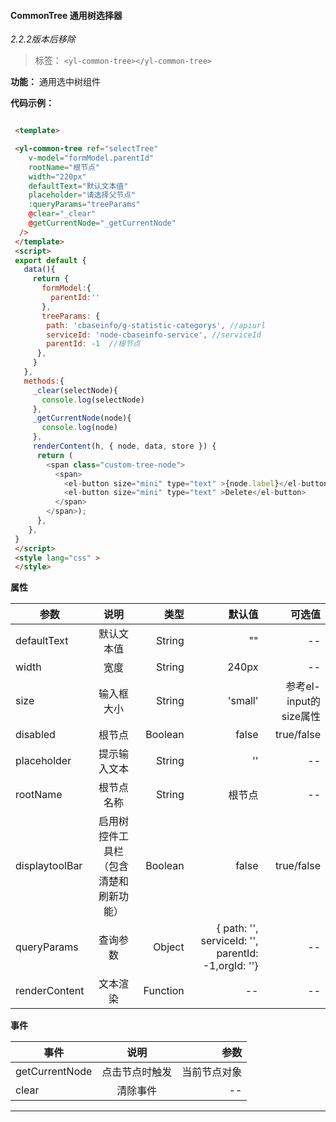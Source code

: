 
#### CommonTree 通用树选择器

*2.2.2版本后移除*

> 标签：  `<yl-common-tree></yl-common-tree>`

**功能：**  通用选中树组件

**代码示例：**


  ```html

   <template>

   <yl-common-tree ref="selectTree"
      v-model="formModel.parentId"
      rootName="根节点"
      width="220px"
      defaultText="默认文本值"
      placeholder="请选择父节点"
      :queryParams="treeParams"
      @clear="_clear"
      @getCurrentNode="_getCurrentNode"
    />
   </template>
   <script>
   export default {
     data(){
       return {
         formModel:{
           parentId:''
         },
         treeParams: {
          path: 'cbaseinfo/g-statistic-categorys', //apiurl
          serviceId: 'node-cbaseinfo-service', //serviceId
          parentId: -1  //根节点
        },
       }
     },
     methods:{
       _clear(selectNode){
         console.log(selectNode)
       },
       _getCurrentNode(node){
         console.log(node)
       },
       renderContent(h, { node, data, store }) {
        return (
          <span class="custom-tree-node">
            <span>
              <el-button size="mini" type="text" >{node.label}</el-button>
              <el-button size="mini" type="text" >Delete</el-button>
            </span>
          </span>);
        },
      },
   }
   </script>
   <style lang="css" >
   </style>

  ```

  **属性**

  | 参数        | 说明           |类型   |默认值|可选值|
  | ------------- |:-------------:| -----:|---:|---:|
  | defaultText| 默认文本值 | String|"" |--|
  | width| 宽度 | String| 240px |--|
  | size| 输入框大小  | String|'small' |参考el-input的size属性|
  | disabled| 根节点  | Boolean|false |true/false|
  | placeholder| 提示输入文本  | String|'' |--|
  | rootName| 根节点名称 | String|根节点 |--|
  | displaytoolBar| 启用树控件工具栏（包含清楚和刷新功能）| Boolean|false |true/false|
  | queryParams| 查询参数 | Object|{ path: '', serviceId: '', parentId: -1,orgId: ''} |--|
  | renderContent| 文本渲染 | Function | --|--|

  **事件**

  | 事件        | 说明           |参数   |
  | ------------- |:-------------:| -----:|
  | getCurrentNode| 点击节点时触发 | 当前节点对象|
  | clear| 清除事件 | -- |
  
---
